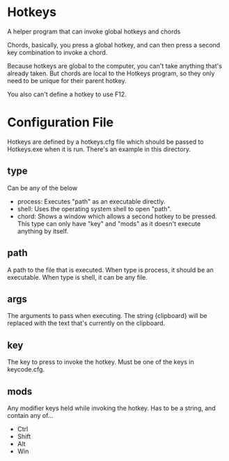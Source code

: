 # Hotkeys
A helper program that can invoke global hotkeys and chords

Chords, basically, you press a global hotkey, and can then press a second key combination to invoke a chord.

Because hotkeys are global to the computer, you can't take anything that's already taken. But chords are local to the Hotkeys program, so they only need to be unique for their parent hotkey.

You also can't define a hotkey to use F12.

# Configuration File
Hotkeys are defined by a hotkeys.cfg file which should be passed to Hotkeys.exe when it is run. There's an example in this directory.

## type
Can be any of the below
- process: Executes "path" as an executable directly.
- shell: Uses the operating system shell to open "path".
- chord: Shows a window which allows a second hotkey to be pressed. This type can only have "key" and "mods" as it doesn't execute anything by itself.

## path
A path to the file that is executed. When type is process, it should be an executable. When type is shell, it can be any file.

## args
The arguments to pass when executing. The string {clipboard} will be replaced with the text that's currently on the clipboard.

## key
The key to press to invoke the hotkey. Must be one of the keys in keycode.cfg.

## mods
Any modifier keys held while invoking the hotkey. Has to be a string, and contain any of...
- Ctrl
- Shift
- Alt
- Win